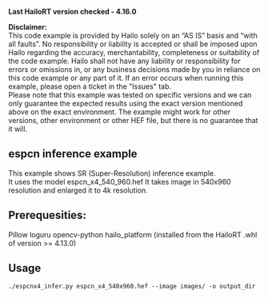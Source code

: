 **Last HailoRT version checked - 4.16.0**

**Disclaimer:** <br />
This code example is provided by Hailo solely on an “AS IS” basis and “with all faults”. No responsibility or liability is accepted or shall be imposed upon Hailo regarding the accuracy, merchantability, completeness or suitability of the code example. Hailo shall not have any liability or responsibility for errors or omissions in, or any business decisions made by you in reliance on this code example or any part of it. If an error occurs when running this example, please open a ticket in the "Issues" tab.<br />
Please note that this example was tested on specific versions and we can only guarantee the expected results using the exact version mentioned above on the exact environment. The example might work for other versions, other environment or other HEF file, but there is no guarantee that it will.



## espcn inference example
This example shows SR (Super-Resolution) inference example.  
It uses the model espcn_x4_540_960.hef
It takes image in 540x960 resolution and enlarged it to 4k resolution.

## Prerequesities: 
Pillow
loguru
opencv-python
hailo_platform (installed from the HailoRT .whl of version >= 4.13.0)  

## Usage
```
./espcnx4_infer.py espcn_x4_540x960.hef --image images/ -o output_dir
```   

